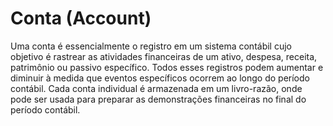 # Conta (Account)

Uma conta é essencialmente o registro em um sistema contábil cujo objetivo é rastrear as atividades financeiras de um ativo, despesa, receita, patrimônio ou passivo específico. Todos esses registros podem aumentar e diminuir à medida que eventos específicos ocorrem ao longo do período contábil. Cada conta individual é armazenada em um livro-razão, onde pode ser usada para preparar as demonstrações financeiras no final do período contábil.
